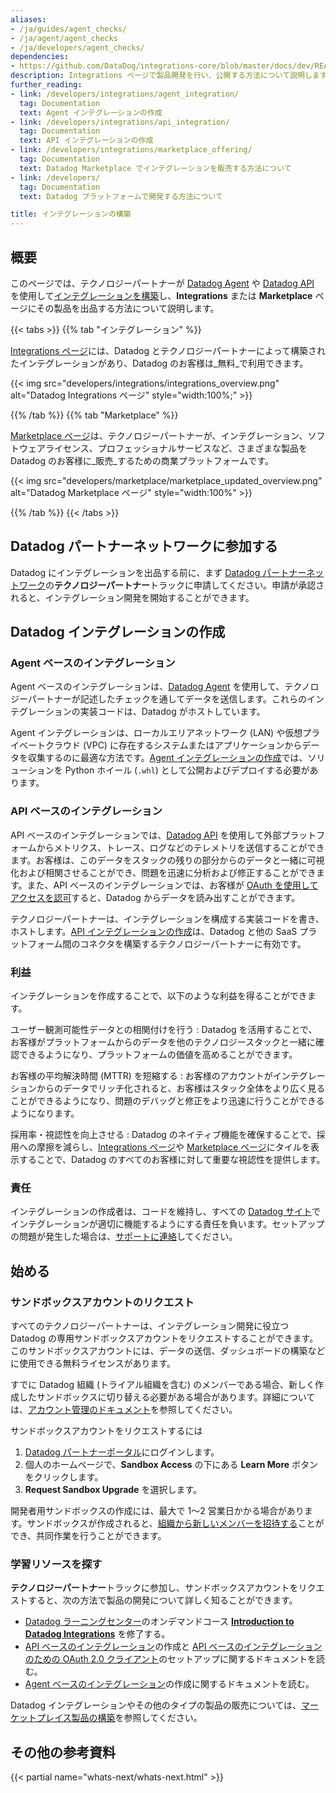 ```yaml
---
aliases:
- /ja/guides/agent_checks/
- /ja/agent/agent_checks
- /ja/developers/agent_checks/
dependencies:
- https://github.com/DataDog/integrations-core/blob/master/docs/dev/README.md
description: Integrations ページで製品開発を行い、公開する方法について説明します。
further_reading:
- link: /developers/integrations/agent_integration/
  tag: Documentation
  text: Agent インテグレーションの作成
- link: /developers/integrations/api_integration/
  tag: Documentation
  text: API インテグレーションの作成
- link: /developers/integrations/marketplace_offering/
  tag: Documentation
  text: Datadog Marketplace でインテグレーションを販売する方法について
- link: /developers/
  tag: Documentation
  text: Datadog プラットフォームで開発する方法について

title: インテグレーションの構築
---
```

## 概要

このページでは、テクノロジーパートナーが [Datadog Agent][11] や [Datadog API][12] を使用して[インテグレーションを構築](#create-a-datadog-integration)し、**Integrations** または **Marketplace** ページにその製品を出品する方法について説明します。

{{< tabs >}}
{{% tab "インテグレーション" %}}

[Integrations ページ][101]には、Datadog とテクノロジーパートナーによって構築されたインテグレーションがあり、Datadog のお客様は_無料_で利用できます。

{{< img src="developers/integrations/integrations_overview.png" alt="Datadog Integrations ページ" style="width:100%;" >}}

[101]: https://app.datadoghq.com/integrations

{{% /tab %}}
{{% tab "Marketplace" %}}

[Marketplace ページ][101]は、テクノロジーパートナーが、インテグレーション、ソフトウェアライセンス、プロフェッショナルサービスなど、さまざまな製品を Datadog のお客様に_販売_するための商業プラットフォームです。

{{< img src="developers/marketplace/marketplace_updated_overview.png" alt="Datadog Marketplace ページ" style="width:100%" >}}

[101]: https://app.datadoghq.com/marketplace

{{% /tab %}}
{{< /tabs >}}

## Datadog パートナーネットワークに参加する

Datadog にインテグレーションを出品する前に、まず [Datadog パートナーネットワーク][5]の**テクノロジーパートナー**トラックに申請してください。申請が承認されると、インテグレーション開発を開始することができます。

## Datadog インテグレーションの作成

### Agent ベースのインテグレーション

Agent ベースのインテグレーションは、[Datadog Agent][11] を使用して、テクノロジーパートナーが記述したチェックを通してデータを送信します。これらのインテグレーションの実装コードは、Datadog がホストしています。

Agent インテグレーションは、ローカルエリアネットワーク (LAN) や仮想プライベートクラウド (VPC) に存在するシステムまたはアプリケーションからデータを収集するのに最適な方法です。[Agent インテグレーションの作成][2]では、ソリューションを Python ホイール (`.whl`) として公開およびデプロイする必要があります。

### API ベースのインテグレーション

API ベースのインテグレーションでは、[Datadog API][12] を使用して外部プラットフォームからメトリクス、トレース、ログなどのテレメトリを送信することができます。お客様は、このデータをスタックの残りの部分からのデータと一緒に可視化および相関させることができ、問題を迅速に分析および修正することができます。また、API ベースのインテグレーションでは、お客様が [OAuth を使用してアクセスを認可][13]すると、Datadog からデータを読み出すことができます。

テクノロジーパートナーは、インテグレーションを構成する実装コードを書き、ホストします。[API インテグレーションの作成][1]は、Datadog と他の SaaS プラットフォーム間のコネクタを構築するテクノロジーパートナーに有効です。

### 利益

インテグレーションを作成することで、以下のような利益を得ることができます。

ユーザー観測可能性データとの相関付けを行う
: Datadog を活用することで、お客様がプラットフォームからのデータを他のテクノロジースタックと一緒に確認できるようになり、プラットフォームの価値を高めることができます。

お客様の平均解決時間 (MTTR) を短縮する
: お客様のアカウントがインテグレーションからのデータでリッチ化されると、お客様はスタック全体をより広く見ることができるようになり、問題のデバッグと修正をより迅速に行うことができるようになります。

採用率・視認性を向上させる
: Datadog のネイティブ機能を確保することで、採用への摩擦を減らし、[Integrations ページ][10]や [Marketplace ページ][17]にタイルを表示することで、Datadog のすべてのお客様に対して重要な視認性を提供します。

### 責任

インテグレーションの作成者は、コードを維持し、すべての [Datadog サイト][15]でインテグレーションが適切に機能するようにする責任を負います。セットアップの問題が発生した場合は、[サポートに連絡][16]してください。

## 始める

### サンドボックスアカウントのリクエスト

すべてのテクノロジーパートナーは、インテグレーション開発に役立つ Datadog の専用サンドボックスアカウントをリクエストすることができます。このサンドボックスアカウントには、データの送信、ダッシュボードの構築などに使用できる無料ライセンスがあります。

<div class="alert alert-info">すでに Datadog 組織 (トライアル組織を含む) のメンバーである場合、新しく作成したサンドボックスに切り替える必要がある場合があります。詳細については、<a href="https://docs.datadoghq.com/account_management/org_switching/">アカウント管理のドキュメント</a>を参照してください。</div>

サンドボックスアカウントをリクエストするには

1. [Datadog パートナーポータル][5]にログインします。
2. 個人のホームページで、**Sandbox Access** の下にある **Learn More** ボタンをクリックします。
3. **Request Sandbox Upgrade** を選択します。

開発者用サンドボックスの作成には、最大で 1〜2 営業日かかる場合があります。サンドボックスが作成されると、[組織から新しいメンバーを招待する][6]ことができ、共同作業を行うことができます。

### 学習リソースを探す

**テクノロジーパートナー**トラックに参加し、サンドボックスアカウントをリクエストすると、次の方法で製品の開発について詳しく知ることができます。

* [Datadog ラーニングセンター][8]のオンデマンドコース [**Introduction to Datadog Integrations**][7] を修了する。
* [API ベースのインテグレーション][1]の作成と [API ベースのインテグレーションのための OAuth 2.0 クライアント][9]のセットアップに関するドキュメントを読む。
* [Agent ベースのインテグレーション][2]の作成に関するドキュメントを読む。

Datadog インテグレーションやその他のタイプの製品の販売については、[マーケットプレイス製品の構築][4]を参照してください。

## その他の参考資料

{{< partial name="whats-next/whats-next.html" >}}

[1]: https://docs.datadoghq.com/ja/developers/integrations/api_integration/
[2]: https://docs.datadoghq.com/ja/developers/integrations/agent_integration/
[3]: https://docs.datadoghq.com/ja/integrations/
[4]: https://docs.datadoghq.com/ja/developers/integrations/marketplace_offering/
[5]: https://partners.datadoghq.com/
[6]: https://docs.datadoghq.com/ja/account_management/users/#add-new-members-and-manage-invites
[7]: https://learn.datadoghq.com/courses/intro-to-integrations
[8]: https://learn.datadoghq.com/
[9]: https://docs.datadoghq.com/ja/developers/authorization/
[10]: https://app.datadoghq.com/integrations
[11]: https://docs.datadoghq.com/ja/agent/
[12]: https://docs.datadoghq.com/ja/api/latest/
[13]: https://docs.datadoghq.com/ja/developers/authorization/
[14]: https://docs.datadoghq.com/ja/metrics/custom_metrics/
[15]: https://docs.datadoghq.com/ja/getting_started/site/
[16]: https://docs.datadoghq.com/ja/help/
[17]: https://app.datadoghq.com/marketplace

